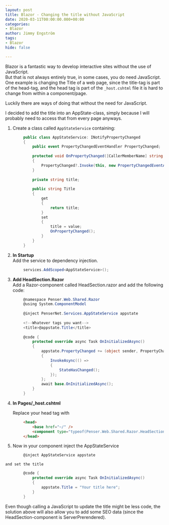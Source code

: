 ```yaml
---
layout: post
title: Blazor - Changing the title without JavaScript
date: 2020-03-11T00:00:00.000+00:00
categories:
- Blazor
author: Jimmy Engström
tags:
- Blazor
hide: false

---
```


Blazor is a fantastic way to develop interactive sites without the use of JavaScript.  
But that is not always entirely true, in some cases, you do need JavaScript.  
One example is changing the Title of a web page, since the title-tag is part of the head-tag, and the head tag is part of the ````_host.cshtml```` file it is hard to change from within a component/page.  

Luckily there are ways of doing that without the need for JavaScript.

I decided to add the title into an AppState-class, simply because I will probably need to access that from every page anyways.

1. Create a class called ```AppStateService``` containing:
```csharp
        public class AppStateService: INotifyPropertyChanged
        {
            public event PropertyChangedEventHandler PropertyChanged;
    
            protected void OnPropertyChanged([CallerMemberName] string propertyName = null)
            {
                PropertyChanged?.Invoke(this, new PropertyChangedEventArgs(propertyName));
            }
    
            private string title;
    
            public string Title
            {
                get
                {
                    return title;
                }
                set
                {
                    title = value;
                    OnPropertyChanged();
                }
            }
        }
```

2. **In Startup**  
    Add the service to dependency injection.
```csharp
        services.AddScoped<AppStateService>();
```

3. **Add HeadSection.Razor**  
Add a Razor-component called HeadSection.razor and add the following code:

```csharp
        @namespace Penser.Web.Shared.Razor
        @using System.ComponentModel
        
        @inject PenserNet.Services.AppStateService appstate
        
        <!--Whatever tags you want-->
        <title>@appstate.Title</title>
        
        @code {
            protected override async Task OnInitializedAsync()
            {
                appstate.PropertyChanged += (object sender, PropertyChangedEventArgs e) =>
                {
                    InvokeAsync(() =>
                    {
                        StateHasChanged();
                    });
                };
                await base.OnInitializedAsync();
            }
        }
```

4. **In Pages/_host.cshtml**

    Replace your head tag with
```html
        <head>
            <base href="~/" />
            <component type="typeof(Penser.Web.Shared.Razor.HeadSection)" render-mode="ServerPrerendered"/>
        </head>
```

5. Now in your component inject the AppStateService
```csharp
        @inject AppStateService appstate
```

    and set the title

```csharp
        @code {
            protected override async Task OnInitializedAsync()
            {
                appstate.Title = "Your title here";
            }
        }
```
Even though calling a JavaScript to update the title might be less code, the solution above will also allow you to add some SEO data (since the HeadSection-component is ServerPrerendered).

